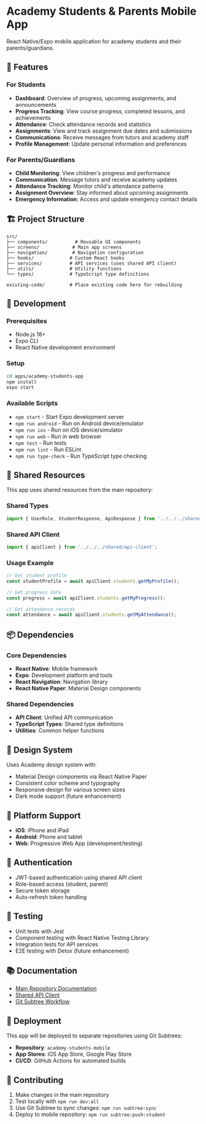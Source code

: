 # Academy Students & Parents Mobile App

React Native/Expo mobile application for academy students and their parents/guardians.

## 📱 Features

### For Students
- **Dashboard**: Overview of progress, upcoming assignments, and announcements
- **Progress Tracking**: View course progress, completed lessons, and achievements
- **Attendance**: Check attendance records and statistics
- **Assignments**: View and track assignment due dates and submissions
- **Communications**: Receive messages from tutors and academy staff
- **Profile Management**: Update personal information and preferences

### For Parents/Guardians
- **Child Monitoring**: View children's progress and performance
- **Communication**: Message tutors and receive academy updates
- **Attendance Tracking**: Monitor child's attendance patterns
- **Assignment Overview**: Stay informed about upcoming assignments
- **Emergency Information**: Access and update emergency contact details

## 🏗️ Project Structure

```
src/
├── components/          # Reusable UI components
├── screens/            # Main app screens
├── navigation/         # Navigation configuration
├── hooks/             # Custom React hooks
├── services/          # API services (uses shared API client)
├── utils/             # Utility functions
└── types/             # TypeScript type definitions

existing-code/         # Place existing code here for rebuilding
```

## 🚀 Development

### Prerequisites
- Node.js 18+
- Expo CLI
- React Native development environment

### Setup
```bash
cd apps/academy-students-app
npm install
expo start
```

### Available Scripts
- `npm start` - Start Expo development server
- `npm run android` - Run on Android device/emulator
- `npm run ios` - Run on iOS device/simulator
- `npm run web` - Run in web browser
- `npm test` - Run tests
- `npm run lint` - Run ESLint
- `npm run type-check` - Run TypeScript type checking

## 🔗 Shared Resources

This app uses shared resources from the main repository:

### Shared Types
```typescript
import { UserRole, StudentResponse, ApiResponse } from '../../../shared/types';
```

### Shared API Client
```typescript
import { apiClient } from '../../../shared/api-client';
```

### Usage Example
```typescript
// Get student profile
const studentProfile = await apiClient.students.getMyProfile();

// Get progress data
const progress = await apiClient.students.getMyProgress();

// Get attendance records
const attendance = await apiClient.students.getMyAttendance();
```

## 📦 Dependencies

### Core Dependencies
- **React Native**: Mobile framework
- **Expo**: Development platform and tools
- **React Navigation**: Navigation library
- **React Native Paper**: Material Design components

### Shared Dependencies
- **API Client**: Unified API communication
- **TypeScript Types**: Shared type definitions
- **Utilities**: Common helper functions

## 🎨 Design System

Uses Academy design system with:
- Material Design components via React Native Paper
- Consistent color scheme and typography
- Responsive design for various screen sizes
- Dark mode support (future enhancement)

## 📱 Platform Support

- **iOS**: iPhone and iPad
- **Android**: Phone and tablet
- **Web**: Progressive Web App (development/testing)

## 🔐 Authentication

- JWT-based authentication using shared API client
- Role-based access (student, parent)
- Secure token storage
- Auto-refresh token handling

## 🧪 Testing

- Unit tests with Jest
- Component testing with React Native Testing Library
- Integration tests for API services
- E2E testing with Detox (future enhancement)

## 📚 Documentation

- [Main Repository Documentation](../../docs/)
- [Shared API Client](../../shared/api-client/README.md)
- [Git Subtree Workflow](../../git-subtree-workflow.md)

## 🚀 Deployment

This app will be deployed to separate repositories using Git Subtrees:
- **Repository**: `academy-students-mobile`
- **App Stores**: iOS App Store, Google Play Store
- **CI/CD**: GitHub Actions for automated builds

## 🤝 Contributing

1. Make changes in the main repository
2. Test locally with `npm run dev:all`
3. Use Git Subtree to sync changes: `npm run subtree:sync`
4. Deploy to mobile repository: `npm run subtree:push:student`